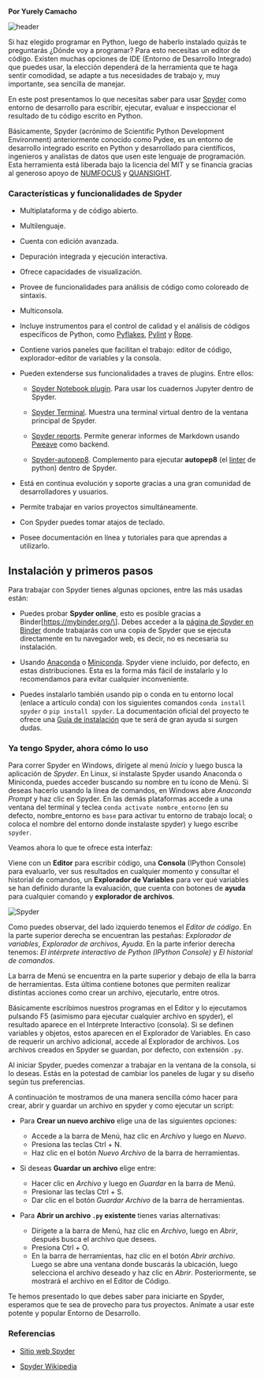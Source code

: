 <!--
.. title: Primeros pasos con Spyder
.. slug: primeros-pasos-con-spyder
.. date: 2021-02-22
.. author: Yurely Camacho
.. tags: ide
.. category: ide 
.. link: 
.. description: 
.. type: text
-->

<!-- # Primeros pasos con Spyder -->

**Por Yurely Camacho**

![header](../../../images/blog/primeros-pasos-con-spyder/header.png)

Si haz elegido programar en Python, luego de haberlo instalado quizás te
preguntarás ¿Dónde voy a programar? Para esto necesitas un editor de
código. Existen muchas opciones de IDE (Entorno de Desarrollo Integrado)
que puedes usar, la elección dependerá de la herramienta que te haga
sentir comodidad, se adapte a tus necesidades de trabajo y, muy
importante, sea sencilla de manejar.

<!-- TEASER_END -->

En este post presentamos lo que necesitas saber para usar
[Spyder](https://www.spyder-ide.org/) como entorno de desarrollo para
escribir, ejecutar, evaluar e inspeccionar el resultado de tu código
escrito en Python.

Básicamente, Spyder (acrónimo de Scientific Python Development
Environment) anteriormente conocido como Pydee, es un entorno de
desarrollo integrado escrito en Python y desarrollado para científicos,
ingenieros y analistas de datos que usen este lenguaje de programación.
Esta herramienta está liberada bajo la licencia del MIT y se financia
gracias al generoso apoyo de [NUMFOCUS](https://numfocus.org/) y
[QUANSIGHT](https://www.quansight.com/).

### Características y funcionalidades de Spyder

- Multiplataforma y de código abierto.

- Multilenguaje.

- Cuenta con edición avanzada.

- Depuración integrada y ejecución interactiva.

- Ofrece capacidades de visualización.

- Provee de funcionalidades para análisis de código como coloreado de sintaxis.

- Multiconsola.

- Incluye instrumentos para el control de calidad y el análisis de
  códigos específicos de Python, como
  [Pyflakes](https://pypi.org/project/pyflakes/),
  [Pylint](https://www.pylint.org/) y
  [Rope](https://github.com/python-rope/rope).

- Contiene varios paneles que facilitan el trabajo: editor de código,
  explorador-editor de variables y la consola.

- Pueden extenderse sus funcionalidades a traves de plugins. Entre ellos:

  - [Spyder Notebook
    plugin](https://github.com/spyder-ide/spyder-notebook). Para usar
    los cuadernos Jupyter dentro de Spyder.

  - [Spyder Terminal](https://github.com/spyder-ide/spyder-terminal).
    Muestra una terminal virtual dentro de la ventana principal de
    Spyder.

  - [Spyder reports](https://github.com/spyder-ide/spyder-reports).
    Permite generar informes de Markdown usando
    [Pweave](http://mpastell.com/pweave/) como backend.

  - [Spyder-autopep8](https://github.com/spyder-ide/spyder-autopep8).
    Complemento para ejecutar **autopep8** (el
    [linter](https://es.wikipedia.org/wiki/Lint) de python) dentro de
    Spyder.

- Está en continua evolución y soporte gracias a una gran comunidad de
  desarrolladores y usuarios.

- Permite trabajar en varios proyectos simultáneamente.

- Con Spyder puedes tomar atajos de teclado.

- Posee documentación en línea y tutoriales para que aprendas a utilizarlo.

## Instalación y primeros pasos

Para trabajar con Spyder tienes algunas opciones, entre las más usadas están:

- Puedes probar **Spyder online**, esto es posible gracias a
  Binder\[https://mybinder.org/\]. Debes acceder a la [página de Spyder en
  Binder](https://mybinder.org/v2/gh/spyder-ide/spyder/4.x?urlpath=/desktop)
  donde trabajarás con una copia de Spyder que se ejecuta directamente
  en tu navegador web, es decir, no es necesaria su instalación.

- Usando [Anaconda](https://www.anaconda.com/) o
  [Miniconda](https://docs.conda.io/en/latest/miniconda.html). Spyder
  viene incluido, por defecto, en estas distribuciones. Esta es la forma
  más fácil de instalarlo y lo recomendamos para evitar cualquier
  inconveniente.

- Puedes instalarlo también usando pip o conda en tu entorno local
  (enlace a artículo conda) con los siguientes comandos `conda install spyder` o `pip install spyder`. La documentación oficial del proyecto
  te ofrece una [Guía de
  instalación](https://docs.spyder-ide.org/current/installation.html)
  que te será de gran ayuda si surgen dudas.

### Ya tengo Spyder, ahora cómo lo uso

Para correr Spyder en Windows, dirígete al menú *Inicio* y luego busca
la aplicación de *Spyder*. En Linux, si instalaste Spyder usando
Anaconda o Miniconda, puedes acceder buscando su nombre en tu ícono de
Menú. Si deseas hacerlo usando la línea de comandos, en Windows abre
*Anaconda Prompt* y haz clic en Spyder. En las demás plataformas accede
a una ventana del terminal y teclea `conda activate nombre_entorno` (en
su defecto, nombre_entorno es `base` para activar tu entorno de trabajo
local; o coloca el nombre del entorno donde instalaste spyder) y luego
escribe `spyder`.

Veamos ahora lo que te ofrece esta interfaz:

Viene con un **Editor** para escribir código, una **Consola** (IPython
Console) para evaluarlo, ver sus resultados en cualquier momento y
consultar el historial de comandos, un **Explorador de Variables** para
ver qué variables se han definido durante la evaluación, que cuenta con
botones de **ayuda** para cualquier comando y **explorador de
archivos**.

![Spyder](img/spyder.png)

Como puedes observar, del lado izquierdo tenemos el *Editor de código*.
En la parte superior derecha se encuentran las pestañas: *Explorador de
variables*, *Explorador de archivos*, *Ayuda*. En la parte inferior
derecha tenemos: *El intérprete interactivo de Python (IPython
Console)* y *El historial de comandos*.

La barra de Menú se encuentra en la parte superior y debajo de ella la
barra de herramientas. Esta última contiene botones que permiten
realizar distintas acciones como crear un archivo, ejecutarlo, entre
otros.

Básicamente escribimos nuestros programas en el Editor y lo ejecutamos
pulsando F5 (asimismo para ejecutar cualquier archivo en spyder), el
resultado aparece en el Intérprete Interactivo (consola). Si se definen
variables y objetos, estos aparecen en el Explorador de Variables. En
caso de requerir un archivo adicional, accede al Explorador de archivos.
Los archivos creados en Spyder se guardan, por defecto, con extensión
`.py`.

Al iniciar Spyder, puedes comenzar a trabajar en la ventana de la
consola, si lo deseas. Estás en la potestad de cambiar los paneles de
lugar y su  diseño según tus preferencias.

A continuación te mostramos de una manera sencilla cómo hacer para
crear, abrir y guardar un archivo en spyder y como ejecutar un script:

- Para **Crear un nuevo archivo** elige una de las siguientes opciones:

  - Accede a la barra de Menú, haz clic en *Archivo* y luego en
    *Nuevo*.
  - Presiona las teclas Ctrl + N.
  - Haz clic en el botón *Nuevo Archivo* de la barra de herramientas.

- Si deseas **Guardar un archivo** elige entre:

  - Hacer clic en *Archivo* y luego en *Guardar* en la barra de Menú.
  - Presionar las teclas Ctrl + S.
  - Dar clic en el botón *Guardar Archivo* de la barra de
    herramientas.

- Para **Abrir un archivo `.py` existente** tienes varias alternativas:

  - Dirígete a la barra de Menú, haz clic en *Archivo*, luego en
    *Abrir*, después busca el archivo que desees.
  - Presiona Ctrl + O.
  - En la barra de herramientas, haz clic en el botón *Abrir archivo*.
    Luego se abre una ventana donde buscarás la ubicación, luego
    selecciona el archivo deseado y haz clic en *Abrir*.
    Posteriormente, se mostrará el archivo en el Editor de Código.

Te hemos presentado lo que debes saber para iniciarte en Spyder,
esperamos que te sea de provecho para tus proyectos. Anímate a usar este
potente y popular Entorno de Desarrollo.

### Referencias

- [Sitio web Spyder](https://www.spyder-ide.org/)

- [Spyder Wikipedia](<https://en.wikipedia.org/wiki/Spyder_(software)>)
